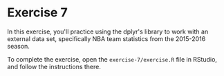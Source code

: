 # Exercise 7
In this exercise, you'll practice using the dplyr's library to work with an external data set, specifically NBA team statistics from the 2015-2016 season.

To complete the exercise, open the `exercise-7/exercise.R` file in RStudio, and follow the instructions there.
